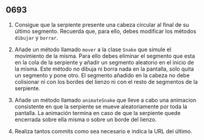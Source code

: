 ## 0693

1. Consigue que la serpiente presente una cabeza circular al final de su último segmento. Recuerda que, para ello, debes modificar los métodos `dibujar` y `borrar`.

2. Añade un método llamado `mover` a la clase `Snake` que simule el movimiento de la misma. Para ello debes eliminar el segmento que esta en la cola de la serpiente y añadir un segmento aleatorio en el inicio de la misma. Este método no dibuja ni borra nada en la pantalla, solo quita un segmento y pone otro. El segmento añadido en la cabeza no debe colisionar ni con los bordes del lienzo ni con el resto de segmentos de la serpiente.

3. Añade un método llamado `animateSnake` que lleve a cabo una animacion consistente en que la serpiente se mueve aleatoriamente por toda la pantalla. La animación termina en caso de que la serpiente quede encerrada sobre ella misma o sobre un borde del lienzo. 

4. Realiza tantos commits como sea necesario e indica la URL del último.
